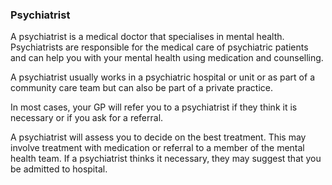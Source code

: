 ###  Psychiatrist

A psychiatrist is a medical doctor that specialises in mental health.
Psychiatrists are responsible for the medical care of psychiatric patients and
can help you with your mental health using medication and counselling.

A psychiatrist usually works in a psychiatric hospital or unit or as part of a
community care team but can also be part of a private practice.

In most cases, your GP will refer you to a psychiatrist if they think it is
necessary or if you ask for a referral.

A psychiatrist will assess you to decide on the best treatment. This may
involve treatment with medication or referral to a member of the mental health
team. If a psychiatrist thinks it necessary, they may suggest that you be
admitted to hospital.
